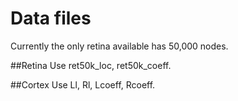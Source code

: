 # Data files
Currently the only retina available has 50,000 nodes. 

##Retina
Use ret50k_loc, ret50k_coeff.

##Cortex
Use Ll, Rl, Lcoeff, Rcoeff.
